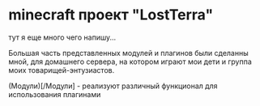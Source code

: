 <!-- TITLE: minecraft проект "LostTerra" -->
<!-- SUBTITLE: Основную информацию о проекте можно найти в нашей группе вконтактах https://vk.com/lostterra -->

# minecraft проект "LostTerra"

тут я еще много чего напишу...


Большая часть представленных модулей и плагинов были сделанны мной, для домашнего сервера, на котором играют мои дети и группа моих товарищей-энтузиастов.

(Модули)[/Модули] - реализуют различный функционал для использования плагинами


